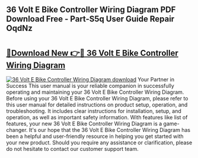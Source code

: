 ## 36 Volt E Bike Controller Wiring Diagram PDF Download Free - Part-S5q User Guide Repair OqdNz

# <h2><a href="http://dfiyam0.blite.top/?on=36+Volt+E+Bike+Controller+Wiring+Diagram">🔗Download New 👉🔴 36 Volt E Bike Controller Wiring Diagram</a></h2>

[![36 Volt E Bike Controller Wiring Diagram download](https://i.imgur.com/lujVjoI.png)](http://dfiyam0.blite.top/?on=36+Volt+E+Bike+Controller+Wiring+Diagram)
Your Partner in Success This user manual is your reliable companion in successfully operating and maintaining your 36 Volt E Bike Controller Wiring Diagram. Before using your 36 Volt E Bike Controller Wiring Diagram, please refer to this user manual for detailed instructions on product setup, operation, and troubleshooting. It includes clear instructions for installation, setup, and operation, as well as important safety information. With features like list of features, your new 36 Volt E Bike Controller Wiring Diagram is a game-changer. It's our hope that the 36 Volt E Bike Controller Wiring Diagram has been a helpful and user-friendly resource in helping you get started with your new product. Should you require any assistance or clarification, please do not hesitate to contact our customer support team.
